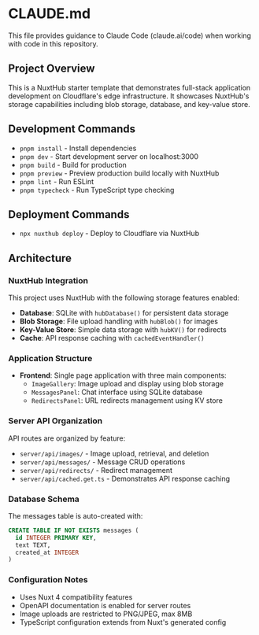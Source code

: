 # CLAUDE.md

This file provides guidance to Claude Code (claude.ai/code) when working with code in this repository.

## Project Overview

This is a NuxtHub starter template that demonstrates full-stack application development on Cloudflare's edge infrastructure. It showcases NuxtHub's storage capabilities including blob storage, database, and key-value store.

## Development Commands

- `pnpm install` - Install dependencies
- `pnpm dev` - Start development server on localhost:3000
- `pnpm build` - Build for production
- `pnpm preview` - Preview production build locally with NuxtHub
- `pnpm lint` - Run ESLint
- `pnpm typecheck` - Run TypeScript type checking

## Deployment Commands

- `npx nuxthub deploy` - Deploy to Cloudflare via NuxtHub

## Architecture

### NuxtHub Integration
This project uses NuxtHub with the following storage features enabled:
- **Database**: SQLite with `hubDatabase()` for persistent data storage
- **Blob Storage**: File upload handling with `hubBlob()` for images
- **Key-Value Store**: Simple data storage with `hubKV()` for redirects
- **Cache**: API response caching with `cachedEventHandler()`

### Application Structure
- **Frontend**: Single page application with three main components:
  - `ImageGallery`: Image upload and display using blob storage
  - `MessagesPanel`: Chat interface using SQLite database
  - `RedirectsPanel`: URL redirects management using KV store

### Server API Organization
API routes are organized by feature:
- `server/api/images/` - Image upload, retrieval, and deletion
- `server/api/messages/` - Message CRUD operations
- `server/api/redirects/` - Redirect management
- `server/api/cached.get.ts` - Demonstrates API response caching

### Database Schema
The messages table is auto-created with:
```sql
CREATE TABLE IF NOT EXISTS messages (
  id INTEGER PRIMARY KEY, 
  text TEXT, 
  created_at INTEGER
)
```

### Configuration Notes
- Uses Nuxt 4 compatibility features
- OpenAPI documentation is enabled for server routes
- Image uploads are restricted to PNG/JPEG, max 8MB
- TypeScript configuration extends from Nuxt's generated config